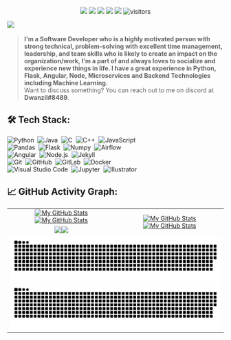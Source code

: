 <p align="center">
    <a href="https://github.com/JupiterXiaoxiaoYu/JupiterXiaoxiaoYu"><img src="https://img.shields.io/badge/status-updating-brightgreen.svg"></a>
    <a href="https://github.com/python/cpython"><img src="https://img.shields.io/badge/Python-3.10-FF1493.svg"></a>
    <a href="https://github.com/JupiterXiaoxiaoYu/JupiterXiaoxiaoYu/graphs/contributors"><img src="https://img.shields.io/github/contributors/JupiterXiaoxiaoYu/JupiterXiaoxiaoYu?color=blue"></a>
    <a href="https://github.com/JupiterXiaoxiaoYu"><img src="https://img.shields.io/github/stars/JupiterXiaoxiaoYu.svg?color=blue&logo=github"></a>
    <a href="https://github.com/JupiterXiaoxiaoYu/JupiterXiaoxiaoYu/network/members"><img src="https://img.shields.io/github/forks/JupiterXiaoxiaoYu/JupiterXiaoxiaoYu.svg?color=blue&logo=github"></a>
    <img src="https://visitor-badge.laobi.icu/badge?page_id=JupiterXiaoxiaoYu.JupiterXiaoxiaoYu" alt="visitors"/>
</p>

[![](./src/header_.png)](#)

> <b>I'm a Software Developer who is a highly motivated person with strong technical, problem-solving with excellent time management, leadership, and team skills who is likely to create an impact on the organization/work, I'm a part of and always loves to socialize and experience new things in life. I have a great experience in Python, Flask, Angular, Node, Microservices and Backend Technologies including Machine Learning.</b>\
> Want to discuss something? You can reach out to me on discord at <b>Dwanzil#8489</b>.

## 🛠️ Tech Stack:
![Python](https://img.shields.io/badge/-Python-555?style=flat&logo=python)&nbsp;
![Java](https://img.shields.io/badge/-Java-555?style=flat&logo=openjdk&logoColor=FFA518)&nbsp;
![C](https://img.shields.io/badge/-C-555?style=flat&logo=C&logoColor=A8B9CC)&nbsp;
![C++](https://img.shields.io/badge/-C++-555?style=flat&logo=C%2B%2B&logoColor=fff)&nbsp;
![JavaScript](https://img.shields.io/badge/-JavaScript-555?style=flat&logo=javascript)\
![Pandas](https://img.shields.io/badge/-Pandas-555?style=flat&logo=pandas)&nbsp;
![Flask](https://img.shields.io/badge/-Flask-555?style=flat&logo=flask)&nbsp;
![Numpy](https://img.shields.io/badge/-Numpy-555?style=flat&logo=numpy)&nbsp;
![Airflow](https://img.shields.io/badge/-Apache_Airflow-555?style=flat&logo=Apache-Airflow)\
![Angular](https://img.shields.io/badge/-Angular-555?style=flat&logo=angular)&nbsp;
![Node.js](https://img.shields.io/badge/-Node.js-555?style=flat&logo=node.js)&nbsp;
![Jekyll](https://img.shields.io/badge/-Jekyll-555?style=flat&logo=jekyll)&nbsp;\
![Git](https://img.shields.io/badge/-Git-555?style=flat&logo=git)&nbsp;
![GitHub](https://img.shields.io/badge/-GitHub-555?style=flat&logo=github)&nbsp;
![GitLab](https://img.shields.io/badge/-GitLab-555?style=flat&logo=gitlab)&nbsp;
![Docker](https://img.shields.io/badge/-Docker-555?style=flat&logo=Docker)\
![Visual Studio Code](https://img.shields.io/badge/-Visual%20Studio%20Code-555?style=flat&logo=visual-studio-code&logoColor=007ACC)&nbsp;
![Jupyter](https://img.shields.io/badge/-Jupyter-555?style=flat&logo=jupyter)&nbsp;
![Illustrator](https://img.shields.io/badge/-Illustrator-555?style=flat&logo=adobe-illustrator)&nbsp;

## 📈 GitHub Activity Graph:

<table>
    <tr>
        <td align="center"><a href="https://github.com/JupiterXiaoxiaoYu#gh-light-mode-only"><img src="https://github-readme-stats.vercel.app/api?username=JupiterXiaoxiaoYu&show_icons=true&theme=default&include_all_commits=true#gh-light-mode-only" alt="My GitHub Stats"/></a><a href="https://github.com/JupiterXiaoxiaoYu#gh-dark-mode-only"><img src="https://github-readme-stats.vercel.app/api?username=JupiterXiaoxiaoYu&show_icons=true&theme=tokyonight&include_all_commits=true#gh-dark-mode-only" alt="My GitHub Stats"/></a></td>
        <td rowspan="2" align="center"><a href="https://github.com/JupiterXiaoxiaoYu#gh-light-mode-only"><img src="https://github-readme-stats.vercel.app/api/top-langs/?username=JupiterXiaoxiaoYu&theme=default&langs_count=8#gh-light-mode-only" alt="My GitHub Stats"/></a><a href="https://github.com/JupiterXiaoxiaoYu#gh-dark-mode-only"><img src="https://github-readme-stats.vercel.app/api/top-langs/?username=JupiterXiaoxiaoYu&theme=tokyonight&langs_count=8#gh-dark-mode-only" alt="My GitHub Stats"/></a></td>
    </tr>
    <tr>
        <td align="center"><a href="https://github.com/JupiterXiaoxiaoYu#gh-light-mode-only"><img src="https://github-readme-streak-stats.herokuapp.com/?user=JupiterXiaoxiaoYu&theme=default"/></a><a href="https://github.com/JupiterXiaoxiaoYu#gh-dark-mode-only"><img src="https://github-readme-streak-stats.herokuapp.com/?user=JupiterXiaoxiaoYu&theme=tokyonight"/></a></td>
    </tr>
    <tr>
        <td colspan="2" align="center"><a href="https://github.com/JupiterXiaoxiaoYu#gh-light-mode-only"><img src="https://raw.githubusercontent.com/JupiterXiaoxiaoYu/JupiterXiaoxiaoYu/output/github-contribution-grid-snake-default.svg#gh-light-mode-only" alt="My GitHub Stats"/></a><a href="https://github.com/JupiterXiaoxiaoYu#gh-dark-mode-only"><img src="https://raw.githubusercontent.com/JupiterXiaoxiaoYu/JupiterXiaoxiaoYu/output/github-contribution-grid-snake-dark.svg#gh-dark-mode-only" alt="My GitHub Stats"/></a></td>
    </tr>
</table>
